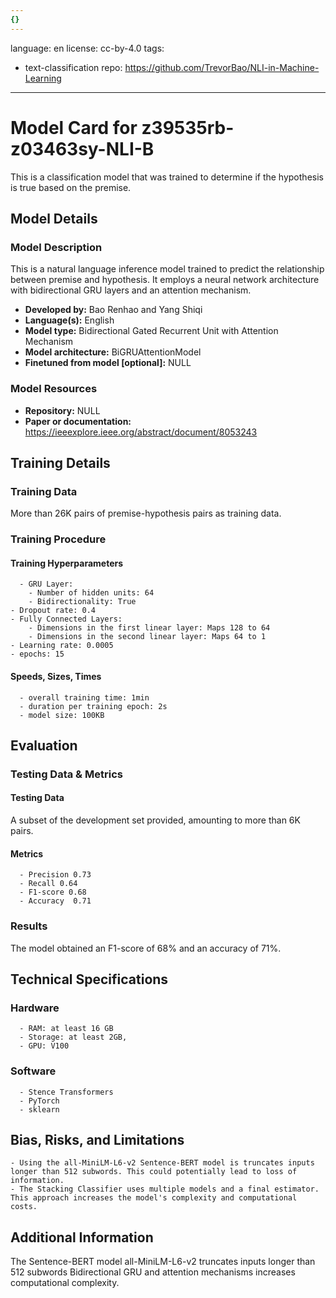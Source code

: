 ```yaml
---
{}
---
```


language: en
license: cc-by-4.0
tags:

- text-classification
  repo: https://github.com/TrevorBao/NLI-in-Machine-Learning

---

# Model Card for z39535rb-z03463sy-NLI-B

<!-- Provide a quick summary of what the model is/does. -->

This is a classification model that was trained to
determine if the hypothesis is true based on the premise.

## Model Details

### Model Description

<!-- Provide a longer summary of what this model is. -->

This is a natural language inference model trained to predict the relationship between premise and hypothesis. It employs a neural network architecture with bidirectional GRU layers and an attention mechanism.

- **Developed by:** Bao Renhao and Yang Shiqi
- **Language(s):** English
- **Model type:** Bidirectional Gated Recurrent Unit with Attention Mechanism
- **Model architecture:** BiGRUAttentionModel
- **Finetuned from model [optional]:** NULL

### Model Resources

<!-- Provide links where applicable. -->

- **Repository:** NULL
- **Paper or documentation:** https://ieeexplore.ieee.org/abstract/document/8053243

## Training Details

### Training Data

<!-- This is a short stub of information on the training data that was used, and documentation related to data pre-processing or additional filtering (if applicable). -->

More than 26K pairs of premise-hypothesis pairs as training data.

### Training Procedure

<!-- This relates heavily to the Technical Specifications. Content here should link to that section when it is relevant to the training procedure. -->

#### Training Hyperparameters

<!-- This is a summary of the values of hyperparameters used in training the model. -->

      - GRU Layer:
        - Number of hidden units: 64
        - Bidirectionality: True
    - Dropout rate: 0.4
    - Fully Connected Layers:
        - Dimensions in the first linear layer: Maps 128 to 64
        - Dimensions in the second linear layer: Maps 64 to 1
    - Learning rate: 0.0005
    - epochs: 15

#### Speeds, Sizes, Times

<!-- This section provides information about how roughly how long it takes to train the model and the size of the resulting model. -->

      - overall training time: 1min
      - duration per training epoch: 2s
      - model size: 100KB

## Evaluation

<!-- This section describes the evaluation protocols and provides the results. -->

### Testing Data & Metrics

#### Testing Data

<!-- This should describe any evaluation data used (e.g., the development/validation set provided). -->

A subset of the development set provided, amounting to more than 6K pairs.

#### Metrics

<!-- These are the evaluation metrics being used. -->

      - Precision 0.73
      - Recall 0.64
      - F1-score 0.68
      - Accuracy  0.71

### Results

The model obtained an F1-score of 68% and an accuracy of 71%.

## Technical Specifications

### Hardware

      - RAM: at least 16 GB
      - Storage: at least 2GB,
      - GPU: V100

### Software

      - Stence Transformers
      - PyTorch
      - sklearn

## Bias, Risks, and Limitations

<!-- This section is meant to convey both technical and sociotechnical limitations. -->

    - Using the all-MiniLM-L6-v2 Sentence-BERT model is truncates inputs longer than 512 subwords. This could potentially lead to loss of information.
    - The Stacking Classifier uses multiple models and a final estimator. This approach increases the model's complexity and computational costs.

## Additional Information

<!-- Any other information that would be useful for other people to know. -->

The Sentence-BERT model all-MiniLM-L6-v2 truncates inputs longer than 512 subwords
Bidirectional GRU and attention mechanisms increases computational complexity.
